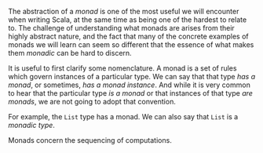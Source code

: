 The abstraction of a _monad_ is one of the most useful we will encounter when writing Scala, at the same time as
being one of the hardest to relate to. The challenge of understanding what monads are arises from their highly
abstract nature, and the fact that many of the concrete examples of monads we will learn can seem so different
that the essence of what makes them _monadic_ can be hard to discern.

It is useful to first clarify some nomenclature. A monad is a set of rules which govern instances of a
particular type. We can say that that type _has a monad_, or sometimes, _has a monad instance_. And while it is
very common to hear that the particular type _is a monad_ or that instances of that type _are monads_, we are
not going to adopt that convention.

For example, the `List` type has a monad. We can also say that `List` is a _monadic type_.

Monads concern the sequencing of computations.